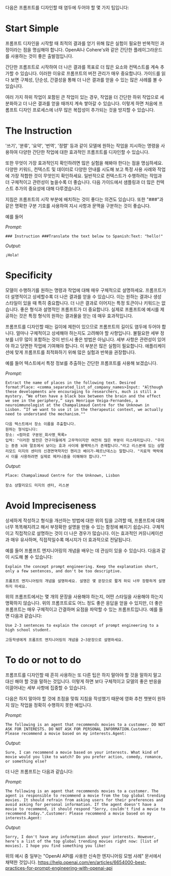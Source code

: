 다음은 프롬프트를 디자인할 때 염두에 두어야 할 몇 가지 팁입니다:


# Start Simple

프롬프트 디자인을 시작할 때 최적의 결과를 얻기 위해 많은 실험이 필요한 반복적인 과정이라는 점을 명심해야 합니다. OpenAI나 Cohere's와 같은 간단한 플레이그라운드를 사용하는 것이 좋은 출발점입니다.

간단한 프롬프트로 시작하여 더 나은 결과를 목표로 더 많은 요소와 컨텍스트를 계속 추가할 수 있습니다. 이러한 이유로 프롬프트의 버전 관리가 매우 중요합니다. 가이드를 읽다 보면 구체성, 단순성, 간결성을 통해 더 나은 결과를 얻을 수 있는 많은 사례를 볼 수 있습니다.

여러 가지 하위 작업이 포함된 큰 작업이 있는 경우, 작업을 더 간단한 하위 작업으로 세분화하고 더 나은 결과를 얻을 때까지 계속 쌓아갈 수 있습니다. 이렇게 하면 처음에 프롬프트 디자인 프로세스에 너무 많은 복잡성이 추가되는 것을 방지할 수 있습니다.


# The Instruction

'쓰기', '분류', '요약', '번역', '정렬' 등과 같이 모델에 원하는 작업을 지시하는 명령을 사용하여 다양한 간단한 작업에 대한 효과적인 프롬프트를 디자인할 수 있습니다.

또한 무엇이 가장 효과적인지 확인하려면 많은 실험을 해봐야 한다는 점을 명심하세요. 다양한 키워드, 컨텍스트 및 데이터로 다양한 안내를 시도해 보고 특정 사용 사례와 작업에 가장 적합한 것이 무엇인지 확인하세요. 일반적으로 컨텍스트가 수행하려는 작업과 더 구체적이고 관련성이 높을수록 더 좋습니다. 다음 가이드에서 샘플링과 더 많은 컨텍스트 추가의 중요성에 대해 다루겠습니다.

지침은 프롬프트의 시작 부분에 배치하는 것이 좋다는 의견도 있습니다. 
또한 "###"과 같은 명확한 구분 기호를 사용하여 지시 사항과 문맥을 구분하는 것이 좋습니다.  
  
예를 들어

_Prompt:_

```
### Instruction ###Translate the text below to Spanish:Text: "hello!"
```

_Output:_

```
¡Hola!
```


# Specificity

모델이 수행하기를 원하는 명령과 작업에 대해 매우 구체적으로 설명하세요. 프롬프트가 더 설명적이고 상세할수록 더 나은 결과를 얻을 수 있습니다. 이는 원하는 결과나 생성 스타일이 있을 때 특히 중요합니다. 더 나은 결과로 이어지는 특정 토큰이나 키워드는 없습니다. 좋은 형식과 설명적인 프롬프트가 더 중요합니다. 실제로 프롬프트에 예시를 제공하는 것은 특정 형식의 원하는 결과물을 얻는 데 매우 효과적입니다.

프롬프트를 디자인할 때는 길이에 제한이 있으므로 프롬프트의 길이도 염두에 두어야 합니다. 얼마나 구체적이고 상세해야 하는지도 고려해야 할 사항입니다. 불필요한 세부 정보를 너무 많이 포함하는 것이 반드시 좋은 방법은 아닙니다. 세부 사항은 관련성이 있어야 하고 당면한 작업에 기여해야 합니다. 이 부분은 많은 실험이 필요합니다. 애플리케이션에 맞게 프롬프트를 최적화하기 위해 많은 실험과 반복을 권장합니다.

예를 들어 텍스트에서 특정 정보를 추출하는 간단한 프롬프트를 사용해 보겠습니다.

_Prompt:_

```
Extract the name of places in the following text. Desired format:Place: <comma_separated_list_of_company_names>Input: "Although these developments are encouraging to researchers, much is still a mystery. “We often have a black box between the brain and the effect we see in the periphery,” says Henrique Veiga-Fernandes, a neuroimmunologist at the Champalimaud Centre for the Unknown in Lisbon. “If we want to use it in the therapeutic context, we actually need to understand the mechanism.""

다음 텍스트에서 장소 이름을 추출합니다.  
원하는 형식입니다:  
장소: <컴마로 구분된_회사명_목록>  
입력: "이러한 발전은 연구자들에게 고무적이지만 여전히 많은 부분이 미스테리입니다. "우리는 종종 뇌와 말초에서 보이는 효과 사이에 블랙박스가 존재합니다."라고 리스본에 있는 샹팔리모드 미지의 센터의 신경면역학자인 헨리크 베이가-페르난데스는 말합니다. "치료적 맥락에서 이를 사용하려면 실제로 메커니즘을 이해해야 합니다.""
```

_Output:_

```
Place: Champalimaud Centre for the Unknown, Lisbon

장소 샹팔리모드 미지의 센터, 리스본
```


# Avoid Impreciseness

상세하게 작성하고 형식을 개선하는 방법에 대한 위의 팁을 고려할 때, 프롬프트에 대해 너무 똑똑해지려고 해서 부정확한 설명을 만들 수 있는 함정에 빠지기 쉽습니다. 구체적이고 직접적으로 설명하는 것이 더 나은 경우가 많습니다. 이는 효과적인 커뮤니케이션과 매우 유사하며, 직접적일수록 메시지가 더 효과적으로 전달됩니다.

예를 들어 프롬프트 엔지니어링의 개념을 배우는 데 관심이 있을 수 있습니다. 다음과 같이 시도해 볼 수 있습니다:

```
Explain the concept prompt engineering. Keep the explanation short, only a few sentences, and don't be too descriptive.

프롬프트 엔지니어링의 개념을 설명하세요. 설명은 몇 문장으로 짧게 하되 너무 장황하게 설명하지 마세요.
```

위의 프롬프트에서는 몇 개의 문장을 사용해야 하는지, 어떤 스타일을 사용해야 하는지 명확하지 않습니다. 위의 프롬프트로도 어느 정도 좋은 응답을 얻을 수 있지만, 더 좋은 프롬프트는 매우 구체적이고 간결하며 요점을 파악할 수 있는 프롬프트입니다. 예를 들면 다음과 같습니다:

```
Use 2-3 sentences to explain the concept of prompt engineering to a high school student.

고등학생에게 프롬프트 엔지니어링의 개념을 2~3문장으로 설명하세요.
```


# To do or not to do

프롬프트를 디자인할 때 흔히 사용하는 또 다른 팁은 하지 말아야 할 것을 말하지 말고 대신 해야 할 것을 말하는 것입니다. 이렇게 하면 보다 구체적이고 모델의 좋은 반응을 이끌어내는 세부 사항에 집중할 수 있습니다.

다음은 하지 말아야 할 것에 초점을 맞춰 지침을 작성했기 때문에 영화 추천 챗봇이 원하지 않는 작업을 정확히 수행하지 못한 예입니다.

_Prompt:_

```
The following is an agent that recommends movies to a customer. DO NOT ASK FOR INTERESTS. DO NOT ASK FOR PERSONAL INFORMATION.Customer: Please recommend a movie based on my interests.Agent: 
```

_Output:_

```
Sure, I can recommend a movie based on your interests. What kind of movie would you like to watch? Do you prefer action, comedy, romance, or something else?
```

더 나은 프롬프트는 다음과 같습니다:

_Prompt:_

```
The following is an agent that recommends movies to a customer. The agent is responsible to recommend a movie from the top global trending movies. It should refrain from asking users for their preferences and avoid asking for personal information. If the agent doesn't have a movie to recommend, it should respond "Sorry, couldn't find a movie to recommend today.".Customer: Please recommend a movie based on my interests.Agent:
```

_Output:_

```
Sorry, I don't have any information about your interests. However, here's a list of the top global trending movies right now: [list of movies]. I hope you find something you like!
```


위의 예시 중 일부는 "OpenAI API를 사용한 신속한 엔지니어링 모범 사례" 문서에서 채택한 것입니다.
https://help.openai.com/en/articles/6654000-best-practices-for-prompt-engineering-with-openai-api
